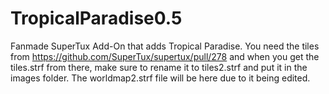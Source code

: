 # TropicalParadise0.5
Fanmade SuperTux Add-On that adds Tropical Paradise. You need the tiles from https://github.com/SuperTux/supertux/pull/278 and when you get the tiles.strf from there, make sure to rename it to tiles2.strf and put it in the images folder. The worldmap2.strf file will be here due to it being edited.
